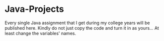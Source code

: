 # Java-Projects
Every single Java assignment that I get during my college years will be published here.
Kindly do not just copy the code and turn it in as yours... At least change the variables' names. 
